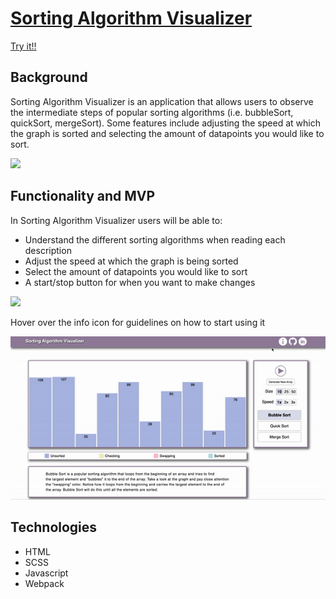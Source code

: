 # [Sorting Algorithm Visualizer](https://alancln.github.io/Sorting-Algorithm-Visualizer/)

[Try it!!](https://alancln.github.io/Sorting-Algorithm-Visualizer/)

## Background

Sorting Algorithm Visualizer is an application that allows users to observe the intermediate steps of popular sorting algorithms (i.e. bubbleSort, quickSort, mergeSort). Some features include adjusting the speed at which the graph is sorted and selecting the amount of datapoints you would like to sort.

![](./assets/gif-demo/quick-sort-demo.gif)

## Functionality and MVP

In Sorting Algorithm Visualizer users will be able to:

- Understand the different sorting algorithms when reading each description
- Adjust the speed at which the graph is being sorted
- Select the amount of datapoints you would like to sort
- A start/stop button for when you want to make changes

![](./assets/gif-demo/buttons-demo.gif)

Hover over the info icon for guidelines on how to start using it

![](./assets/gif-demo/info-icon.gif)

## Technologies

- HTML
- SCSS
- Javascript
- Webpack
